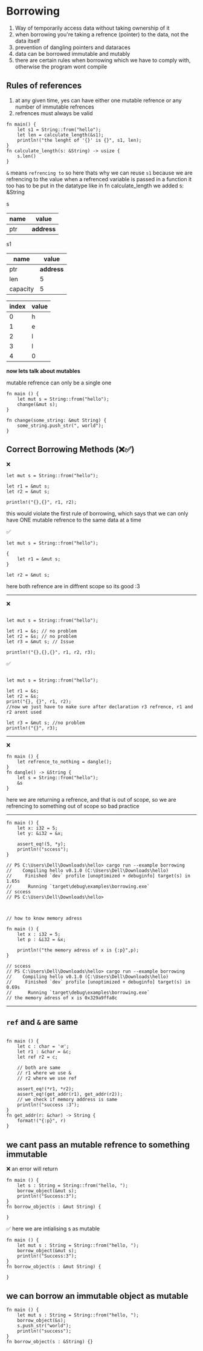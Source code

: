 # Borrowing

1. Way of temporarily access data without taking ownership of it
2. when borrowing you're taking a refrence (pointer) to the data, not the data itself
3. prevention of dangling pointers and dataraces
4. data can be borrowed immutable and mutably
5. there are certain rules when borrowing which we have to comply with, otherwise the program wont compile

## Rules of references

1. at any given time, yes can have either one mutable refrence or any number of immutable refrences
2. refrences must always be valid

```
fn main() {
    let s1 = String::from("hello");
    let len = calculate_length(&s1);
    println!("the lenght of '{}' is {}", s1, len);
}
fn calculate_length(s: &String) -> usize {
    s.len()
}
```

`&` means `refrencing to` so here thats why we can reuse `s1` because we are refrencing to the value
when a refrenced variable is passed in a function
it too has to be put in the datatype
like in fn calculate_length we added s: &String

s

|name|value|
|--------|-----------|
|ptr|**address**|

s1

|name|value|
|--------|-----------|
|ptr|**address**|
|len|5|
|capacity|5|



|index|value|
|--------|-----------|
|0|h|
|1|e|
|2|l|
|3|l|
|4|0|

**now lets talk about mutables**

mutable refrence can only be a single one

```
fn main () {
    let mut s = String::from("hello");
    change(&mut s);
}

fn change(some_string: &mut String) {
    some_string.push_str(", world");
}
```


## Correct Borrowing Methods (❌✅)

❌

```
let mut s = String::from("hello");

let r1 = &mut s;
let r2 = &mut s;

println!("{},{}", r1, r2);
```

this would violate the first rule of borrowing, which says that we can only have ONE mutable refrence to the same data at a time


✅

```
let mut s = String::from("hello");

{
    let r1 = &mut s;
}

let r2 = &mut s;

```

here both refrence are in diffrent scope so its good :3


------

❌

```

let mut s = String::from("hello");

let r1 = &s; // no problem
let r2 = &s; // no problem
let r3 = &mut s; // Issue

println!("{},{},{}", r1, r2, r3);

```

✅

```

let mut s = String::from("hello");

let r1 = &s;
let r2 = &s;
print("{}, {}", r1, r2);
//now we just have to make sure after declaration r3 refrence, r1 and r2 arent used

let r3 = &mut s; //no problem
println!("{}", r3);
```

-----

❌

```
fn main () {
    let refrence_to_nothing = dangle();
}
fn dangle() -> &String {
    let s = String::from("hello");
    &s
}
```
here we are returning a refrence, and that is out of scope, so we are refrencing to something out of scope so bad practice


-------------

```
fn main () {
    let x: i32 = 5;
    let y: &i32 = &x;

    assert_eq!(5, *y);
    println!("sccess");
}

// PS C:\Users\Dell\Downloads\hello> cargo run --example borrowing
//    Compiling hello v0.1.0 (C:\Users\Dell\Downloads\hello)
//     Finished `dev` profile [unoptimized + debuginfo] target(s) in 1.65s
//      Running `target\debug\examples\borrowing.exe`
// sccess
// PS C:\Users\Dell\Downloads\hello> 


```

```

// how to know memory adress

fn main () {
    let x : i32 = 5;
    let p : &i32 = &x;

    println!("the memory adress of x is {:p}",p);
}

// sccess
// PS C:\Users\Dell\Downloads\hello> cargo run --example borrowing
//    Compiling hello v0.1.0 (C:\Users\Dell\Downloads\hello)
//     Finished `dev` profile [unoptimized + debuginfo] target(s) in 0.69s
//      Running `target\debug\examples\borrowing.exe`
// the memory adress of x is 0x329a9ffa8c
```

----------

## `ref` and `&` are same

```

fn main () {
    let c : char = 'अ';
    let r1 : &char = &c;
    let ref r2 = c;

    // both are same
    // r1 where we use &
    // r2 where we use ref

    assert_eq!(*r1, *r2);
    assert_eq!(get_addr(r1), get_addr(r2));
    // we check if memory address is same
    println!("success :3");   
}
fn get_addr(r: &char) -> String {
    format!("{:p}", r)
}
```
 ## we cant pass an mutable refrence to something immutable


❌ an error will return 
```
fn main () {
    let s : String = String::from("hello, ");
    borrow_object(&mut s);
    println!("Success:3");
}
fn borrow_object(s : &mut String) {

}
```
✅ here we are intialising s as mutable 
```
fn main () {
    let mut s : String = String::from("hello, ");
    borrow_object(&mut s);
    println!("Success:3");
}
fn borrow_object(s : &mut String) {

}
```
## we can borrow an immutable object as mutable

```
fn main () {
    let mut s : String = String::from("hello, ");
    borrow_object(&s);
    s.push_str("world");
    println!("success");
}
fn borrow_object(s : &String) {}
```
